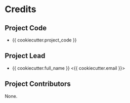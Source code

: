 Credits
=======

Project Code
------------
* {{ cookiecutter.project_code }}

Project Lead
----------------

* {{ cookiecutter.full_name }} <{{ cookiecutter.email }}>

Project Contributors
------------

None.

